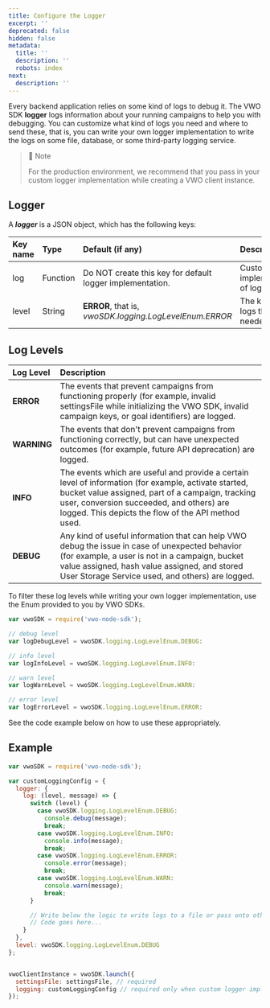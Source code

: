 ```yaml
---
title: Configure the Logger
excerpt: ''
deprecated: false
hidden: false
metadata:
  title: ''
  description: ''
  robots: index
next:
  description: ''
---
```

Every backend application relies on some kind of logs to debug it. The VWO SDK **logger** logs information about your running campaigns to help you with debugging. You can customize what kind of logs you need and where to send these, that is, you can write your own logger implementation to write the logs on some file, database, or some third-party logging service.

> 📘 Note
>
> For the production environment, we recommend that you pass in your custom logger implementation while creating a VWO client instance.

## Logger

A ***logger*** is a JSON object, which has the following keys:

| Key name | Type     | Default (if any)                                          | Description                       |
| :------- | :------- | :-------------------------------------------------------- | :-------------------------------- |
| log      | Function | Do NOT create this key for default logger implementation. | Custom implementation of logger.  |
| level    | String   | **ERROR**, that is, *vwoSDK.logging.LogLevelEnum.ERROR*   | The kind of logs that are needed. |

## Log Levels

| Log Level   | Description                                                                                                                                                                                                                                                  |
| :---------- | :----------------------------------------------------------------------------------------------------------------------------------------------------------------------------------------------------------------------------------------------------------- |
| **ERROR**   | The events that prevent campaigns from functioning properly (for example, invalid settingsFile while initializing the VWO SDK, invalid campaign keys, or goal identifiers) are logged.                                                                       |
| **WARNING** | The events that don't prevent campaigns from functioning correctly, but can have unexpected outcomes (for example, future API deprecation) are logged.                                                                                                       |
| **INFO**    | The events which are useful and provide a certain level of information (for example, activate started, bucket value assigned, part of a campaign, tracking user, conversion succeeded, and others) are logged. This depicts the flow of the API method used. |
| **DEBUG**   | Any kind of useful information that can help VWO debug the issue in case of unexpected behavior (for example, a user is not in a campaign, bucket value assigned, hash value assigned, and stored User Storage Service used, and others) are logged.         |

To filter these log levels while writing your own logger implementation, use the Enum provided to you by VWO SDKs.

```javascript Node.js
var vwoSDK = require('vwo-node-sdk');

// debug level
var logDebugLevel = vwoSDK.logging.LogLevelEnum.DEBUG:

// info level
var logInfoLevel = vwoSDK.logging.LogLevelEnum.INFO:

// warn level
var logWarnLevel = vwoSDK.logging.LogLevelEnum.WARN:

// error level
var logErrorLevel = vwoSDK.logging.LogLevelEnum.ERROR:
```

See the code example below on how to use these appropriately.

## Example

```javascript Node.js
var vwoSDK = require('vwo-node-sdk');

var customLoggingConfig = {
  logger: {
    log: (level, message) => {
      switch (level) {
        case vwoSDK.logging.LogLevelEnum.DEBUG:
          console.debug(message);
          break;
        case vwoSDK.logging.LogLevelEnum.INFO:
          console.info(message);
          break;
        case vwoSDK.logging.LogLevelEnum.ERROR:
          console.error(message);
          break;
        case vwoSDK.logging.LogLevelEnum.WARN:
          console.warn(message);
          break;
      }

      // Write below the logic to write logs to a file or pass onto other services, if required
      // Code goes here...
    }
  },
  level: vwoSDK.logging.LogLevelEnum.DEBUG
};


vwoClientInstance = vwoSDK.launch({
  settingsFile: settingsFile, // required
  logging: customLoggingConfig // required only when custom logger implementation is required
});
```
